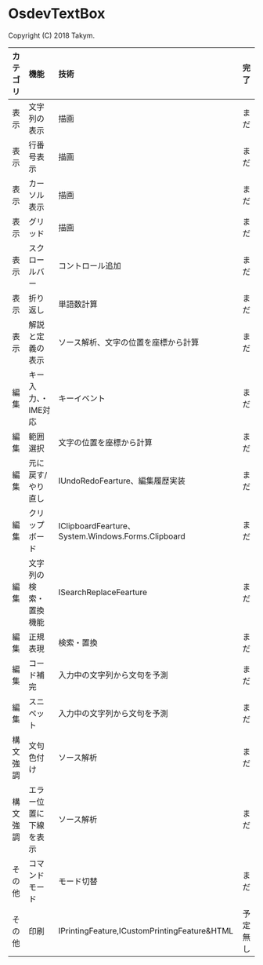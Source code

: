 ﻿# OsdevTextBox
Copyright (C) 2018 Takym.

|カテゴリ|機能|技術|完了|
|:--|:--|:--|:-:|
|表示|文字列の表示|描画|まだ|
|表示|行番号表示|描画|まだ|
|表示|カーソル表示|描画|まだ|
|表示|グリッド|描画|まだ|
|表示|スクロールバー|コントロール追加|まだ|
|表示|折り返し|単語数計算|まだ|
|表示|解説と定義の表示|ソース解析、文字の位置を座標から計算|まだ|
|編集|キー入力、・IME対応|キーイベント|まだ|
|編集|範囲選択|文字の位置を座標から計算|まだ|
|編集|元に戻す/やり直し|IUndoRedoFearture、編集履歴実装|まだ|
|編集|クリップボード|IClipboardFearture、System.Windows.Forms.Clipboard|まだ|
|編集|文字列の検索・置換機能|ISearchReplaceFearture|まだ|
|編集|正規表現|検索・置換|まだ|
|編集|コード補完|入力中の文字列から文句を予測|まだ|
|編集|スニペット|入力中の文字列から文句を予測|まだ|
|構文強調|文句色付け|ソース解析|まだ|
|構文強調|エラー位置に下線を表示|ソース解析|まだ|
|その他|コマンドモード|モード切替|まだ|
|その他|印刷|IPrintingFeature,ICustomPrintingFeature&HTML|予定無し|
